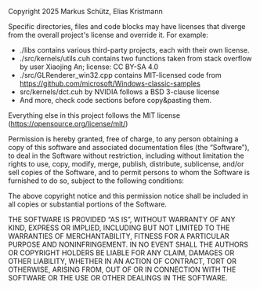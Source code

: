 Copyright 2025 Markus Schütz, Elias Kristmann

Specific directories, files and code blocks may have licenses that diverge from the overall project's license and override it. For example:

- ./libs contains various third-party projects, each with their own license.
- ./src/kernels/utils.cuh contains two functions taken from stack overflow by user Xiaojing An; license: CC BY-SA 4.0
- ./src/GLRenderer_win32.cpp contains MIT-licensed code from https://github.com/microsoft/Windows-classic-samples
- src/kernels/dct.cuh by NVIDIA follows a BSD 3-clause license
- And more, check code sections before copy&pasting them.


Everything else in this project follows the MIT license (https://opensource.org/license/mit/)

Permission is hereby granted, free of charge, to any person obtaining a copy of this software and associated documentation files (the “Software”), to deal in the Software without restriction, including without limitation the rights to use, copy, modify, merge, publish, distribute, sublicense, and/or sell copies of the Software, and to permit persons to whom the Software is furnished to do so, subject to the following conditions:

The above copyright notice and this permission notice shall be included in all copies or substantial portions of the Software.

THE SOFTWARE IS PROVIDED “AS IS”, WITHOUT WARRANTY OF ANY KIND, EXPRESS OR IMPLIED, INCLUDING BUT NOT LIMITED TO THE WARRANTIES OF MERCHANTABILITY, FITNESS FOR A PARTICULAR PURPOSE AND NONINFRINGEMENT. IN NO EVENT SHALL THE AUTHORS OR COPYRIGHT HOLDERS BE LIABLE FOR ANY CLAIM, DAMAGES OR OTHER LIABILITY, WHETHER IN AN ACTION OF CONTRACT, TORT OR OTHERWISE, ARISING FROM, OUT OF OR IN CONNECTION WITH THE SOFTWARE OR THE USE OR OTHER DEALINGS IN THE SOFTWARE.

